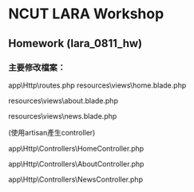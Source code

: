 # NCUT LARA Workshop
## Homework (lara_0811_hw)
### 主要修改檔案：
 app\Http\routes.php
  resources\views\home.blade.php
 
 resources\views\about.blade.php
 
 resources\views\news.blade.php
 
 (使用artisan產生controller)
 
 app\Http\Controllers\HomeController.php
 
 app\Http\Controllers\AboutController.php
 
 app\Http\Controllers\NewsController.php
